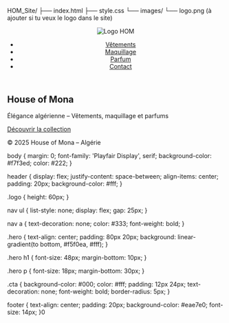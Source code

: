 HOM_Site/
├── index.html
├── style.css
└── images/
    └── logo.png (à ajouter si tu veux le logo dans le site)


<!DOCTYPE html>
<html lang="fr">
<head>
  <meta charset="UTF-8" />
  <meta name="viewport" content="width=device-width, initial-scale=1.0" />
  <title>House of Mona Algérie</title>
  <link rel="stylesheet" href="style.css" />
</head>
<body>
  <header>
    <img src="images/logo.png" alt="Logo HOM" class="logo" />
    <nav>
      <ul>
        <li><a href="#">Vêtements</a></li>
        <li><a href="#">Maquillage</a></li>
        <li><a href="#">Parfum</a></li>
        <li><a href="#">Contact</a></li>
      </ul>
    </nav>
  </header>

  <section class="hero">
    <h1>House of Mona</h1>
    <p>Élégance algérienne – Vêtements, maquillage et parfums</p>
    <a href="#" class="cta">Découvrir la collection</a>
  </section>

  <footer>
    <p>&copy; 2025 House of Mona – Algérie</p>
  </footer>
</body>
</html>

body {
  margin: 0;
  font-family: 'Playfair Display', serif;
  background-color: #f7f3ed;
  color: #222;
}

header {
  display: flex;
  justify-content: space-between;
  align-items: center;
  padding: 20px;
  background-color: #fff;
}

.logo {
  height: 60px;
}

nav ul {
  list-style: none;
  display: flex;
  gap: 25px;
}

nav a {
  text-decoration: none;
  color: #333;
  font-weight: bold;
}

.hero {
  text-align: center;
  padding: 80px 20px;
  background: linear-gradient(to bottom, #f5f0ea, #fff);
}

.hero h1 {
  font-size: 48px;
  margin-bottom: 10px;
}

.hero p {
  font-size: 18px;
  margin-bottom: 30px;
}

.cta {
  background-color: #000;
  color: #fff;
  padding: 12px 24px;
  text-decoration: none;
  font-weight: bold;
  border-radius: 5px;
}

footer {
  text-align: center;
  padding: 20px;
  background-color: #eae7e0;
  font-size: 14px;
}0
